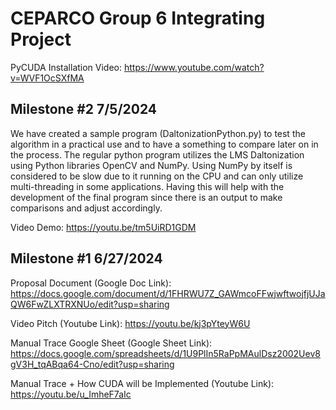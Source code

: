 # CEPARCO Group 6 Integrating Project

PyCUDA Installation Video: https://www.youtube.com/watch?v=WVF1OcSXfMA


## Milestone #2 7/5/2024

We have created a sample program (DaltonizationPython.py) to test the algorithm in a practical use and to have a something to compare later on in the process. The regular python program utilizes the LMS Daltonization using Python libraries OpenCV and NumPy. Using NumPy by itself is considered to be slow due to it running on the CPU and can only utilize multi-threading in some applications. Having this will help with the development of the final program since there is an output to make comparisons and adjust accordingly. 

Video Demo: https://youtu.be/tm5UiRD1GDM

## Milestone #1 6/27/2024

Proposal Document (Google Doc Link): https://docs.google.com/document/d/1FHRWU7Z_GAWmcoFFwjwftwojfjUJaQW6FwZLXTRXNUo/edit?usp=sharing

Video Pitch (Youtube Link): https://youtu.be/kj3pYteyW6U

Manual Trace Google Sheet (Google Sheet Link): https://docs.google.com/spreadsheets/d/1U9PlIn5RaPpMAulDsz2002Uev8gV3H_tqABqa64-Cno/edit?usp=sharing

Manual Trace + How CUDA will be Implemented (Youtube Link): https://youtu.be/u_ImheF7aIc

